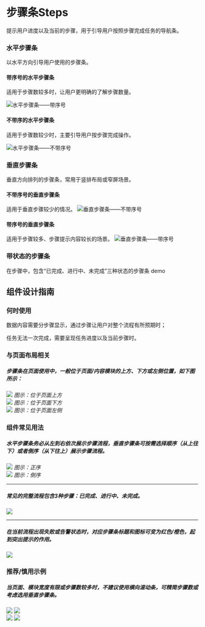 # 步骤条Steps

提示用户进度以及当前的步骤，用于引导用户按照步骤完成任务的导航条。




### 水平步骤条
以水平方向引导用户使用的步骤条。

#### 带序号的水平步骤条
适用于步骤数较多时，让用户更明确的了解步骤数量。

![水平步骤条——带序号](https://tdesign.gtimg.com/site/design/images/水平步骤条——带序号-1820011.jpg)

#### 不带序的水平步骤条

适用于步骤数较少时，主要引导用户按步骤完成操作。

![水平步骤条——不带序号](https://tdesign.gtimg.com/site/design/images/水平步骤条——不带序号-1820023.jpg)

### 垂直步骤条
垂直方向排列的步骤条，常用于竖排布局或窄屏场景。
#### 不带序号的垂直步骤条
适用于垂直步骤较少的情况。
![垂直步骤条——不带序号](https://tdesign.gtimg.com/site/design/images/垂直步骤条——不带序号-1820057.jpg)

#### 带序号的垂直步骤条
适用于步骤较多、步骤提示内容较长的场景。
![垂直步骤条——带序号](https://tdesign.gtimg.com/site/design/images/垂直步骤条——带序号-1820047.jpg)


### 带状态的步骤条
在步骤中，包含“已完成、进行中、未完成”三种状态的步骤条
demo


## 组件设计指南


### 何时使用

数据内容需要分步骤显示，通过步骤让用户对整个流程有所预期时；

任务无法一次完成，需要呈现任务进度以及当前步骤时。

### 与页面布局相关


##### 步骤条在页面使用中，一般位于页面/内容模块的上方、下方或左侧位置，如下图所示：

<div class="legend">
  <div class="item">
    <img src="https://oteam-tdesign-1258344706.cos.ap-guangzhou.myqcloud.com/site/design/20211221142854.png"/>
    <em>图示：位于页面上方</em>
  </div>

  <div class="item">
    <img src="https://oteam-tdesign-1258344706.cos.ap-guangzhou.myqcloud.com/site/design/steps-2@2x.png"/>
    <em>图示：位于页面下方</em>
  </div>

  <div class="item">
    <img src="https://oteam-tdesign-1258344706.cos.ap-guangzhou.myqcloud.com/site/design/steps-3@2x.png"/>
    <em>图示：位于页面左侧</em>
  </div>
</div>

### 组件常见用法
##### 水平步骤条务必从左到右依次展示步骤流程，垂直步骤条可按需选择顺序（从上往下）或者倒序（从下往上）展示步骤流程。

<div class="legend">
  <div class="item">
    <img src="https://oteam-tdesign-1258344706.cos.ap-guangzhou.myqcloud.com/site/design/steps-4@2x.png"/>
    <em>图示：正序</em>
  </div>

  <div class="item">
    <img src="https://oteam-tdesign-1258344706.cos.ap-guangzhou.myqcloud.com/site/design/steps-5@2x.png"/>
    <em>图示：倒序</em>
  </div>
</div>

<hr />

##### 常见的完整流程包含3种步骤：已完成、进行中、未完成。
<img src="https://oteam-tdesign-1258344706.cos.ap-guangzhou.myqcloud.com/site/design/%E6%AD%A5%E9%AA%A4%E6%9D%A1--5@2x.png"/>

<hr />

##### 在当前流程出现失败或告警状态时，对应步骤条标题和图标可变为红色/橙色，起到突出提示的作用。
<img src="https://oteam-tdesign-1258344706.cos.ap-guangzhou.myqcloud.com/site/design/%E6%AD%A5%E9%AA%A4%E6%9D%A1----6@2x.png"/>


### 推荐/慎用示例
##### 当页面、模块宽度有限或步骤数较多时，不建议使用横向滚动条，可精简步骤数或考虑选用垂直步骤条。

<div class="legend">
  <div class="item">
    <img src="https://oteam-tdesign-1258344706.cos.ap-guangzhou.myqcloud.com/site/design/steps-8@2x.png"/>
    <img class="tag" src="https://oteam-tdesign-1258344706.cos.ap-guangzhou.myqcloud.com/site/doc/good.png" />
  </div>

  <div class="item">
    <img src="https://oteam-tdesign-1258344706.cos.ap-guangzhou.myqcloud.com/site/design/steps-9@2x.png"/>
    <img class="tag" src="https://oteam-tdesign-1258344706.cos.ap-guangzhou.myqcloud.com/site/doc/bad.png" />
  </div>
</div>
